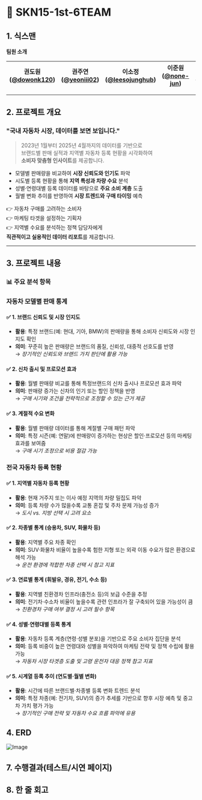 # 🚗 SKN15-1st-6TEAM

## 1. 식스맨

**팀원 소개**

| 권도원 ([@dowonk120](https://github.com/dowonk120)) | 권주연 ([@yeoniii02](https://github.com/yeoniii02)) | 이소정 ([@leesojunghub](https://github.com/leesojunghub)) | 이준원 ([@none-jun](https://github.com/none-jun)) | 조솔찬 ([@solchna](https://github.com/solchna)) |
|----------------------|------------------------|----------------------------|--------|--------------------------|

---

## 2. 프로젝트 개요

### **"국내 자동차 시장, 데이터를 보면 보입니다."**

> 2023년 1월부터 2025년 4월까지의 데이터를 기반으로  
> 브랜드별 판매 실적과 지역별 자동차 등록 현황을 시각화하여  
> **소비자 맞춤형 인사이트**를 제공합니다.

- 모델별 판매량을 비교하여 **시장 신뢰도와 인기도** 파악  
- 시도별 등록 현황을 통해 **지역 특성과 차량 수요** 분석  
- 성별·연령대별 등록 데이터를 바탕으로 **주요 소비 계층** 도출  
- 월별 변화 추이를 반영하여 **시장 트렌드와 구매 타이밍** 예측

👉 자동차 구매를 고려하는 소비자  
👉 마케팅 타겟을 설정하는 기획자  
👉 지역별 수요를 분석하는 정책 담당자에게  
**직관적이고 실용적인 데이터 리포트**를 제공합니다.


---

## 3. 프로젝트 내용

### 📊 주요 분석 항목

### 자동차 모델별 판매 통계 
 
#### ✅ 1. 브랜드 신뢰도 및 시장 인지도
- **활용**: 특정 브랜드(예: 현대, 기아, BMW)의 판매량을 통해 소비자 신뢰도와 시장 인지도 확인
- **의미**: 꾸준히 높은 판매량은 브랜드의 품질, 신뢰성, 대중적 선호도를 반영  
→ *장기적인 신뢰도와 브랜드 가치 판단에 활용 가능*

#### ✅ 2. 신차 출시 및 프로모션 효과
- **활용**: 월별 판매량 비교를 통해 특정브랜드의 신차 출시나 프로모션 효과 파악
- **의미**: 판매량 증가는 신차의 인기 또는 할인 정책을 반영  
→ *구매 시기와 조건을 전략적으로 조정할 수 있는 근거 제공*

#### ✅ 3. 계절적 수요 변화
- **활용**: 월별 판매량 데이터를 통해 계절별 구매 패턴 파악
- **의미**: 특정 시즌(예: 연말)에 판매량이 증가하는 현상은 할인·프로모션 등의 마케팅 효과를 보여줌  
→ *구매 시기 조정으로 비용 절감 가능*

### 전국 자동차 등록 현황 
#### ✅ 1. 지역별 자동차 등록 현황
- **활용**: 현재 거주지 또는 이사 예정 지역의 차량 밀집도 파악
- **의미**: 등록 차량 수가 많을수록 교통 혼잡 및 주차 문제 가능성 증가   
→ *도시 vs. 지방 선택 시 고려 요소*

#### ✅ 2. 차종별 통계 (승용차, SUV, 화물차 등)
- **활용**: 지역별 주요 차종 확인
- **의미**: SUV·화물차 비율이 높을수록 험한 지형 또는 외곽 이동 수요가 많은 환경으로 해석 가능  
→ *운전 환경에 적합한 차종 선택 시 참고 지표*

#### ✅ 3. 연료별 통계 (휘발유, 경유, 전기, 수소 등)
- **활용**: 지역별 친환경차 인프라(충전소 등)의 보급 수준을 추정
- **의미**: 전기차·수소차 비율이 높을수록 관련 인프라가 잘 구축되어 있을 가능성이 큼  
→ *친환경차 구매 여부 결정 시 고려 필수 항목*

#### ✅ 4. 성별·연령대별 등록 통계
- **활용**: 자동차 등록 계층(연령·성별 분포)을 기반으로 주요 소비자 집단을 분석
- **의미**: 등록 비중이 높은 연령대와 성별을 파악하여 마케팅 전략 및 정책 수립에 활용 가능  
→ *자동차 시장 타겟층 도출 및 고령 운전자 대응 정책 참고 지표*

#### ✅ 5. 시계열 등록 추이 (연도별·월별 변화)
- **활용**: 시간에 따른 브랜드별·차종별 등록 변화 트렌드 분석
- **의미**: 특정 차종(예: 전기차, SUV)의 증가 추세를 기반으로 향후 시장 예측 및 중고차 가치 평가 가능  
→ *장기적인 구매 전략 및 자동차 수요 흐름 파악에 유용*



## 4. ERD

![Image](https://github.com/user-attachments/assets/971f2a67-ace3-4d3c-938e-12257684c9ed)


 

## 7. 수행결과(테스트/시연 페이지)

 

## 8. 한 줄 회고
